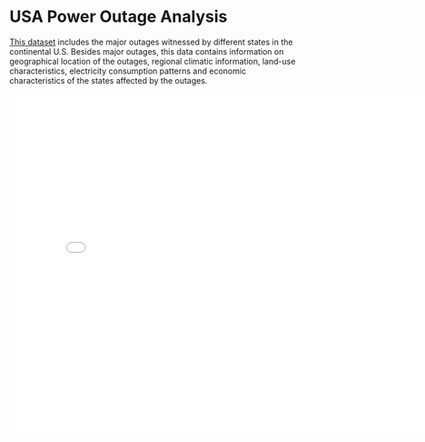 # USA Power Outage Analysis
[This dataset](https://engineering.purdue.edu/LASCI/research-data/outages/outagerisks) includes the major outages witnessed by different states in the continental U.S. Besides major outages, this data contains information on geographical location of the outages, regional climatic information, land-use characteristics, electricity consumption patterns and economic characteristics of the states affected by the outages. 

<iframe src="assets/anomaly-level-dist.html" width=800 height=600 frameBorder=0></iframe>
